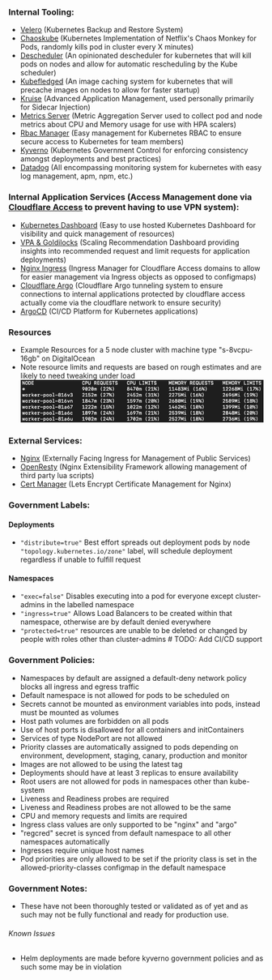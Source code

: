 ### Internal Tooling:
- [Velero](http://velero.io) (Kubernetes Backup and Restore System)
- [Chaoskube](https://github.com/linki/chaoskube) (Kubernetes Implementation of Netflix's Chaos Monkey for Pods, randomly kills pod in cluster every X minutes)
- [Descheduler](https://github.com/kubernetes-sigs/descheduler) (An opinionated descheduler for kubernetes that will kill pods on nodes and allow for automatic rescheduling by the Kube scheduler)
- [Kubefledged](https://github.com/senthilrch/kube-fledged) (An image caching system for kubernetes that will precache images on nodes to allow for faster startup)
- [Kruise](https://github.com/openkruise/kruise/blob/master/README.md) (Advanced Application Management, used personally primarily for Sidecar Injection)
- [Metrics Server](https://github.com/kubernetes-sigs/metrics-server) (Metric Aggregation Server used to collect pod and node metrics about CPU and Memory usage for use with HPA scalers)
- [Rbac Manager](https://rbac-manager.docs.fairwinds.com/introduction/#the-benefits) (Easy management for Kubernetes RBAC to ensure secure access to Kubernetes for team members)
- [Kyverno](https://kyverno.io) (Kubernetes Government Control for enforcing consistency amongst deployments and best practices)
- [Datadog](https://www.datadoghq.com) (All encompassing monitoring system for kubernetes with easy log management, apm, npm, etc.)


### Internal Application Services (Access Management done via [Cloudflare Access](https://www.cloudflare.com/en-gb/teams/access/) to prevent having to use VPN system):
- [Kubernetes Dashboard](https://github.com/kubernetes/dashboard) (Easy to use hosted Kubernetes Dashboard for visibility and quick management of resources)
- [VPA & Goldilocks](https://github.com/FairwindsOps/goldilocks) (Scaling Recommendation Dashboard providing insights into recommended request and limit requests for application deployments)
- [Nginx Ingress](http://nginx.org) (Ingress Manager for Cloudflare Access domains to allow for easier management via Ingress objects as opposed to configmaps)
- [Cloudflare Argo](https://www.cloudflare.com/en-gb/products/argo-smart-routing/) (Cloudflare Argo tunneling system to ensure connections to internal applications protected by cloudflare access actually come via the cloudflare network to ensure security)
- [ArgoCD](https://argoproj.github.io/) (CI/CD Platform for Kubernetes applications)

### Resources
- Example Resources for a 5 node cluster with machine type "s-8vcpu-16gb" on DigitalOcean
- Note resource limits and requests are based on rough estimates and are likely to need tweaking under load
![DigitalOcean Resource Usage](https://raw.githubusercontent.com/hugolhafner/kube-cluster-hcl/main/images/resources.png)

### External Services:
- [Nginx](https://nginx.org) (Externally Facing Ingress for Management of Public Services)
- [OpenResty](https://openresty.org/en/) (Nginx Extensibility Framework allowing management of third party lua scripts)
- [Cert Manager](https://cert-manager.io) (Lets Encrypt Certificate Management for Nginx)


### Government Labels:
#### Deployments
- `"distribute=true"` Best effort spreads out deployment pods by node `"topology.kubernetes.io/zone"` label, will schedule deployment regardless if unable to fulfill request

#### Namespaces
- `"exec=false"` Disables executing into a pod for everyone except cluster-admins in the labelled namespace
- `"ingress=true"` Allows Load Balancers to be created within that namespace, otherwise are by default denied everywhere
- `"protected=true"` resources are unable to be deleted or changed by people with roles other than cluster-admins  # TODO: Add CI/CD support

### Government Policies:
- Namespaces by default are assigned a default-deny network policy blocks all ingress and egress traffic
- Default namespace is not allowed for pods to be scheduled on
- Secrets cannot be mounted as environment variables into pods, instead must be mounted as volumes
- Host path volumes are forbidden on all pods
- Use of host ports is disallowed for all containers and initContainers
- Services of type NodePort are not allowed
- Priority classes are automatically assigned to pods depending on environment, development, staging, canary, production and monitor
- Images are not allowed to be using the latest tag
- Deployments should have at least 3 replicas to ensure availability
- Root users are not allowed for pods in namespaces other than kube-system
- Liveness and Readiness probes are required
- Liveness and Readiness probes are not allowed to be the same
- CPU and memory requests and limits are required
- Ingress class values are only supported to be "nginx" and "argo"
- "regcred" secret is synced from default namespace to all other namespaces automatically
- Ingresses require unique host names
- Pod priorities are only allowed to be set if the priority class is set in the allowed-priority-classes configmap in the default namespace

### Government Notes:
- These have not been thoroughly tested or validated as of yet and as such may not be fully functional and ready for production use.

###### Known Issues
- Helm deployments are made before kyverno government policies and as such some may be in violation